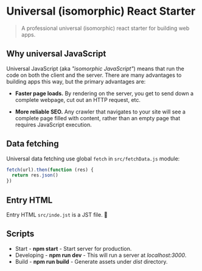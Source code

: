 # Universal (isomorphic) React Starter
> A professional universal (isomorphic) react starter for building web apps.

## Why universal JavaScript

Universal JavaScript (aka *"isomorphic JavaScript"*) means that run the code on both the client and the server. There are many advantages to building apps this way, but the primary advantages are:

* **Faster page loads.** By rendering on the server, you get to send down a complete webpage, cut out an HTTP request, etc.

* **More reliable SEO.** Any crawler that navigates to your site will see a complete page filled with content, rather than an empty page that requires JavaScript execution.

## Data fetching

Universal data fetching use global `fetch` in `src/fetchData.js` module:
```js
fetch(url).then(function (res) {
  return res.json()
})
```

## Entry HTML

Entry HTML `src/inde.jst` is a JST file. 

## Scripts
* Start - **npm start** - Start server for production.
* Developing - **npm run dev** - This will run a server at *localhost:3000*.
* Build - **npm run build** - Generate assets under *dist* directory.
